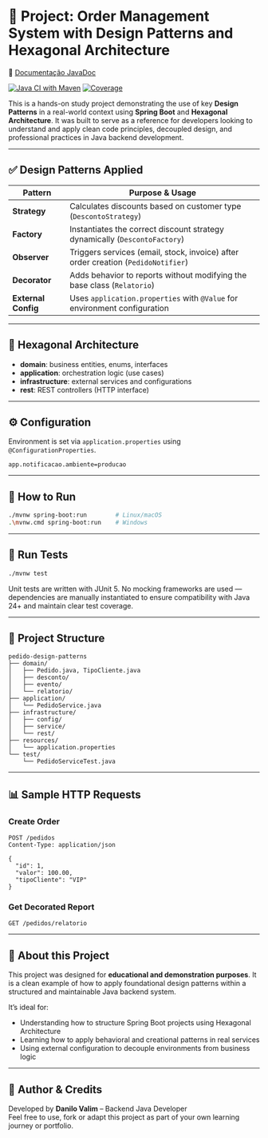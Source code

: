 
# 🧠 Project: Order Management System with Design Patterns and Hexagonal Architecture
📘 [Documentação JavaDoc](https://h2danilo.github.io/exemplos-design-patterns/)

[![Java CI with Maven](https://github.com/h2danilo/exemplos-design-patterns/actions/workflows/build.yml/badge.svg)](https://github.com/h2danilo/exemplos-design-patterns/actions/workflows/build.yml)
[![Coverage](https://codecov.io/gh/h2danilo/exemplos-design-patterns/branch/main/graph/badge.svg?token=TOKEN_AQUI)](https://codecov.io/gh/h2danilo/exemplos-design-patterns)

This is a hands-on study project demonstrating the use of key **Design Patterns** in a real-world context using **Spring Boot** and **Hexagonal Architecture**. It was built to serve as a reference for developers looking to understand and apply clean code principles, decoupled design, and professional practices in Java backend development.

---

## ✅ Design Patterns Applied

| Pattern            | Purpose & Usage                                                                 |
|--------------------|----------------------------------------------------------------------------------|
| **Strategy**        | Calculates discounts based on customer type (`DescontoStrategy`)               |
| **Factory**         | Instantiates the correct discount strategy dynamically (`DescontoFactory`)     |
| **Observer**        | Triggers services (email, stock, invoice) after order creation (`PedidoNotifier`) |
| **Decorator**       | Adds behavior to reports without modifying the base class (`Relatorio`)         |
| **External Config** | Uses `application.properties` with `@Value` for environment configuration       |

---

## 🧱 Hexagonal Architecture

- **domain**: business entities, enums, interfaces
- **application**: orchestration logic (use cases)
- **infrastructure**: external services and configurations
- **rest**: REST controllers (HTTP interface)

---

## ⚙️ Configuration

Environment is set via `application.properties` using `@ConfigurationProperties`.

```properties
app.notificacao.ambiente=producao
```

---
## 🚀 How to Run

```bash
./mvnw spring-boot:run        # Linux/macOS
.\mvnw.cmd spring-boot:run    # Windows
```

---

## 🧪 Run Tests

```bash
./mvnw test
```

Unit tests are written with JUnit 5. No mocking frameworks are used — dependencies are manually instantiated to ensure compatibility with Java 24+ and maintain clear test coverage.

---

## 📁 Project Structure

```
pedido-design-patterns
├── domain/
│   ├── Pedido.java, TipoCliente.java
│   ├── desconto/
│   ├── evento/
│   └── relatorio/
├── application/
│   └── PedidoService.java
├── infrastructure/
│   ├── config/
│   ├── service/
│   └── rest/
├── resources/
│   └── application.properties
└── test/
    └── PedidoServiceTest.java
```

---

## 📊 Sample HTTP Requests

### Create Order

```http
POST /pedidos
Content-Type: application/json

{
  "id": 1,
  "valor": 100.00,
  "tipoCliente": "VIP"
}
```

### Get Decorated Report

```http
GET /pedidos/relatorio
```

---

## 📌 About this Project

This project was designed for **educational and demonstration purposes**. It is a clean example of how to apply foundational design patterns within a structured and maintainable Java backend system.

It’s ideal for:
- Understanding how to structure Spring Boot projects using Hexagonal Architecture
- Learning how to apply behavioral and creational patterns in real services
- Using external configuration to decouple environments from business logic

---

## 🧠 Author & Credits

Developed by **Danilo Valim** – Backend Java Developer  
Feel free to use, fork or adapt this project as part of your own learning journey or portfolio.

